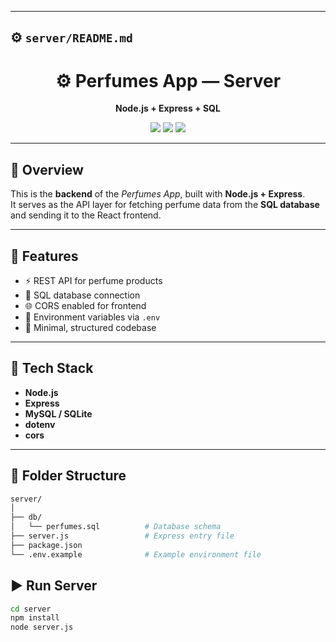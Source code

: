 
---

## ⚙️ `server/README.md`

<div align="center">
  <h1>⚙️ Perfumes App — Server</h1>
  <p><strong>Node.js + Express + SQL</strong></p>
  <p>
    <img src="https://img.shields.io/badge/Node.js-Express-68A063?style=flat&logo=node.js" />
    <img src="https://img.shields.io/badge/MySQL-database-00758F?style=flat&logo=mysql" />
    <img src="https://img.shields.io/badge/API-RESTful-orange?style=flat" />
  </p>
</div>

---

## 🧠 Overview

This is the **backend** of the *Perfumes App*, built with **Node.js + Express**.  
It serves as the API layer for fetching perfume data from the **SQL database** and sending it to the React frontend.

---

## 🧩 Features

- ⚡ REST API for perfume products  
- 💾 SQL database connection  
- 🌐 CORS enabled for frontend  
- 🧱 Environment variables via `.env`  
- 🧠 Minimal, structured codebase  

---

## 🧰 Tech Stack

- **Node.js**
- **Express**
- **MySQL / SQLite**
- **dotenv**
- **cors**

---

## 📂 Folder Structure

```bash
server/
│
├── db/
│   └── perfumes.sql          # Database schema
├── server.js                 # Express entry file
├── package.json
└── .env.example              # Example environment file
```
## ▶️ Run Server
```bash
cd server
npm install
node server.js
```
